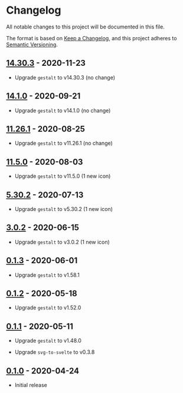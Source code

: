 # Changelog

All notable changes to this project will be documented in this file.

The format is based on [Keep a Changelog](https://keepachangelog.com/en/1.0.0/),
and this project adheres to [Semantic Versioning](https://semver.org/spec/v2.0.0.html).

## [14.30.3](https://github.com/metonym/svelte-gestalt-icons/releases/tag/v14.30.3) - 2020-11-23

- Upgrade `gestalt` to v14.30.3 (no change)

## [14.1.0](https://github.com/metonym/svelte-gestalt-icons/releases/tag/v14.1.0) - 2020-09-21

- Upgrade `gestalt` to v14.1.0 (no change)

## [11.26.1](https://github.com/metonym/svelte-gestalt-icons/releases/tag/v11.26.1) - 2020-08-25

- Upgrade `gestalt` to v11.26.1 (no change)

## [11.5.0](https://github.com/metonym/svelte-gestalt-icons/releases/tag/v11.5.0) - 2020-08-03

- Upgrade `gestalt` to v11.5.0 (1 new icon)

## [5.30.2](https://github.com/metonym/svelte-gestalt-icons/releases/tag/v5.30.2) - 2020-07-13

- Upgrade `gestalt` to v5.30.2 (1 new icon)

## [3.0.2](https://github.com/metonym/svelte-gestalt-icons/releases/tag/v3.0.2) - 2020-06-15

- Upgrade `gestalt` to v3.0.2 (1 new icon)

## [0.1.3](https://github.com/metonym/svelte-gestalt-icons/releases/tag/v0.1.3) - 2020-06-01

- Upgrade `gestalt` to v1.58.1

## [0.1.2](https://github.com/metonym/svelte-gestalt-icons/releases/tag/v0.1.2) - 2020-05-18

- Upgrade `gestalt` to v1.52.0

## [0.1.1](https://github.com/metonym/svelte-gestalt-icons/releases/tag/v0.1.1) - 2020-05-11

- Upgrade `gestalt` to v1.48.0

- Upgrade `svg-to-svelte` to v0.3.8

## [0.1.0](https://github.com/metonym/svelte-gestalt-icons/releases/tag/v0.1.0) - 2020-04-24

- Initial release
